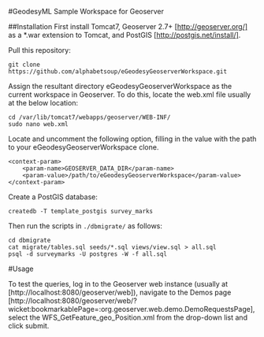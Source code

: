 #GeodesyML Sample Workspace for Geoserver

##Installation
First install Tomcat7, Geoserver 2.7+ [http://geoserver.org/] as a *.war extension to Tomcat, and PostGIS [http://postgis.net/install/].

Pull this repository:

    git clone https://github.com/alphabetsoup/eGeodesyGeoserverWorkspace.git

Assign the resultant directory eGeodesyGeoserverWorkspace as the current workspace in Geoserver. To do this, locate the web.xml file usually at the below location:

    cd /var/lib/tomcat7/webapps/geoserver/WEB-INF/
    sudo nano web.xml 

Locate and uncomment the following option, filling in the value with the path to your eGeodesyGeoserverWorkspace clone.

    <context-param>
        <param-name>GEOSERVER_DATA_DIR</param-name>
        <param-value>/path/to/eGeodesyGeoserverWorkspace</param-value>
    </context-param>

Create a PostGIS database:

    createdb -T template_postgis survey_marks

Then run the scripts in `./dbmigrate/` as follows:

    cd dbmigrate
    cat migrate/tables.sql seeds/*.sql views/view.sql > all.sql
    psql -d surveymarks -U postgres -W -f all.sql

#Usage

To test the queries, log in to the Geoserver web instance (usually at [http://localhost:8080/geoserver/web]), navigate to the Demos page [http://localhost:8080/geoserver/web/?wicket:bookmarkablePage=:org.geoserver.web.demo.DemoRequestsPage], select the WFS_GetFeature_geo_Position.xml from the drop-down list and click submit.
